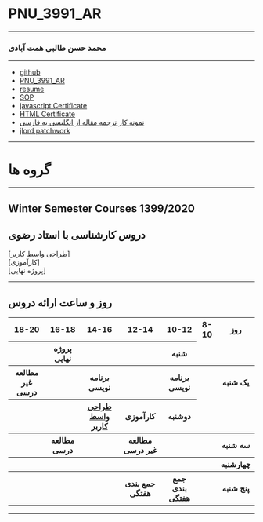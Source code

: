 # PNU_3991_AR
---------
### محمد حسن طالبی همت آبادی
 
---
- [github](https://github.com/mohammadhassan-iran/)
- [PNU_3991_AR](https://github.com/mohammadhassan-iran/PNU_3991_AR)
- [resume](https://mohammadhassan-iran.github.io/)
- [SOP](https://mohammadhassan-iran.github.io/SOP/)
- [javascript Certificate](JS.pdf)
- [HTML Certificate](HTML.pdf)
- [نمونه کار ترجمه مقاله از انگلیسی به فارسی](Translation.pdf)
- [jlord patchwork](Patchwork.png)


  
------------------


# گروه ها

------------------
## Winter Semester Courses 1399/2020

##  دروس کارشناسی با استاد رضوی

[طراحی واسط كاربر]
<br>
[کارآموزی]
<br>
[پروژه نهایی]
<br>

--------------

## روز و ساعت ارائه دروس

<table style="width:100%">
  <tr>
    <th>18-20</th>
    <th>16-18</th>
    <th>14-16</th>
    <th>12-14</th>
    <th>10-12</th>
    <th>8-10</th>
    <th>روز</th>
  </tr>
  <tr>
    <th></th>
    <th>پروژه نهایی</th>
    <th></th>
    <th></th>
    <th>شنبه</th>
  </tr>
   <tr>
    <th>مطالعه غیر درسی</th>
    <th></th>
    <th>برنامه نویسی</th>
    <th></th>
    <th>برنامه نویسی</th>
    <th></th>
    <th>یک شنبه</th>
  </tr>
   <tr>
     <th></th>
     <th></th>
     <th><a  href="https://github.com/AliRazavi-edu/PNU_3991/tree/master/_BSc/UserInterfaceDesgin">طراحی واسط كاربر</a></th>
     <th>کارآموزی</th>   
    <th>دوشنبه</th>
  </tr>
   <tr>
    <th></th>
    <th>مطالعه درسی</th>
    <th></th>
    <th>مطالعه غیر درسی</th>
    <th></th>
    <th></th>
    <th>سه شنبه</th>
  </tr>
   <tr>
    <th></th>
    <th></th>
    <th></th>
    <th></th>
    <th></th>
    <th></th>
    <th>چهارشنبه</th>
  </tr>
   <tr>
    <th></th>
    <th></th>
    <th></th>
    <th>جمع بندی هفتگی</th>
    <th>جمع بندی هفتگی</th>
    <th></th>
    <th>پنج شنبه</th>
  </tr>
</table>

--------------
